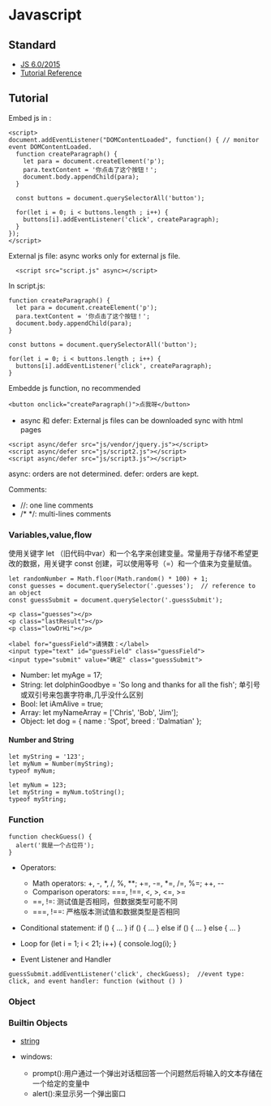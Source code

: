 # Javascript
## Standard
- [JS 6.0/2015](https://262.ecma-international.org/6.0/)
- [Tutorial Reference]()

## Tutorial
Embed js in <body>:
```
<script>
document.addEventListener("DOMContentLoaded", function() { // monitor event DOMContentLoaded.
  function createParagraph() {
    let para = document.createElement('p');
    para.textContent = '你点击了这个按钮！';
    document.body.appendChild(para);
  }

  const buttons = document.querySelectorAll('button');

  for(let i = 0; i < buttons.length ; i++) {
    buttons[i].addEventListener('click', createParagraph);
  }
});
</script>  
```
External js file: async works only for external js file. 
```
  <script src="script.js" async></script>
```
In script.js:
```
function createParagraph() {
  let para = document.createElement('p');
  para.textContent = '你点击了这个按钮！';
  document.body.appendChild(para);
}

const buttons = document.querySelectorAll('button');

for(let i = 0; i < buttons.length ; i++) {
  buttons[i].addEventListener('click', createParagraph);
} 
```
Embedde js function, no recommended
```
<button onclick="createParagraph()">点我呀</button>
```

- async 和 defer: External js files can be downloaded sync with html pages
```
<script async/defer src="js/vendor/jquery.js"></script>
<script async/defer src="js/script2.js"></script>
<script async/defer src="js/script3.js"></script>
```
async: orders are not determined.
defer: orders are kept.

Comments: 
- //: one line comments
- /*  */: multi-lines comments

### Variables,value,flow
使用关键字 let （旧代码中var）和一个名字来创建变量。常量用于存储不希望更改的数据，用关键字 const 创建，可以使用等号（=）和一个值来为变量赋值。
```
let randomNumber = Math.floor(Math.random() * 100) + 1;
const guesses = document.querySelector('.guesses');  // reference to an object
const guessSubmit = document.querySelector('.guessSubmit');
```
```
<p class="guesses"></p>
<p class="lastResult"></p>
<p class="lowOrHi"></p>

<label for="guessField">请猜数：</label>
<input type="text" id="guessField" class="guessField">
<input type="submit" value="确定" class="guessSubmit">
```
- Number: let myAge = 17;
- String: let dolphinGoodbye = 'So long and thanks for all the fish'; 单引号或双引号来包裹字符串,几乎没什么区别
- Bool: let iAmAlive = true;
- Array: let myNameArray = ['Chris', 'Bob', 'Jim'];
- Object: let dog = { name : 'Spot', breed : 'Dalmatian' };

#### Number and String
```
let myString = '123';
let myNum = Number(myString);
typeof myNum;

let myNum = 123;
let myString = myNum.toString();
typeof myString;
```
### Function
```
function checkGuess() {
  alert('我是一个占位符');
}
```
- Operators:
   - Math operators: +, -, *, /, %, **;  +=, -=, *=, /=, %=; ++, -- 
   - Comparison operators:  ===, !==, <, >, <=, >=
   - ==, !=: 测试值是否相同，但数据类型可能不同
   - ===, !==: 严格版本测试值和数据类型是否相同

- Conditional statement:
if () { ... }
if () { ... }
else if () { ... }
else  { ... }

- Loop
for (let i = 1; i < 21; i++) { console.log(i); }

- Event Listener and Handler
```
guessSubmit.addEventListener('click', checkGuess);  //event type: click, and event handler: function (without () )
```

### Object
### Builtin Objects  
- [string](https://developer.mozilla.org/en-US/docs/Web/JavaScript/Reference/Global_Objects/String)

- windows:
    - prompt():用户通过一个弹出对话框回答一个问题然后将输入的文本存储在一个给定的变量中
    - alert():来显示另一个弹出窗口
